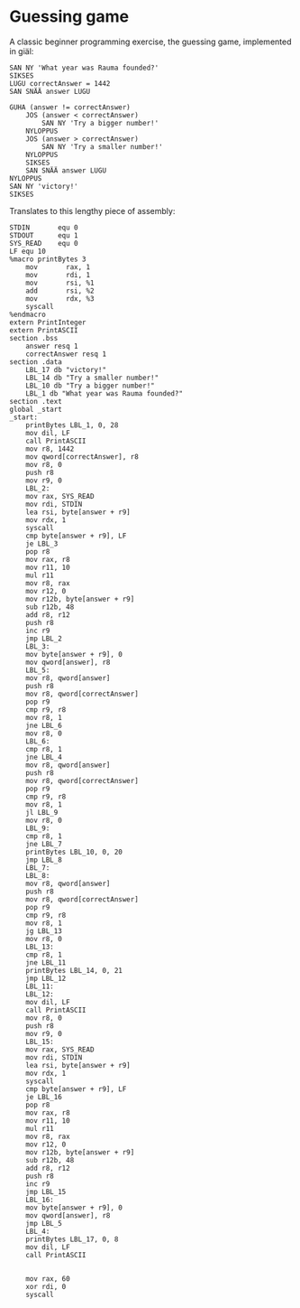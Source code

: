 # Guessing game


A classic beginner programming exercise, the guessing game, implemented in giäl:

    SAN NY 'What year was Rauma founded?'
    SIKSES
    LUGU correctAnswer = 1442
    SAN SNÄÄ answer LUGU

    GUHA (answer != correctAnswer)
        JOS (answer < correctAnswer) 
            SAN NY 'Try a bigger number!'
        NYLOPPUS
        JOS (answer > correctAnswer) 
            SAN NY 'Try a smaller number!'
        NYLOPPUS
        SIKSES
        SAN SNÄÄ answer LUGU
    NYLOPPUS
    SAN NY 'victory!'
    SIKSES



Translates to this lengthy piece of assembly:

    STDIN       equ 0
    STDOUT      equ 1
    SYS_READ    equ 0
    LF equ 10
    %macro printBytes 3
        mov       rax, 1
        mov       rdi, 1
        mov       rsi, %1
        add       rsi, %2
        mov       rdx, %3
        syscall
    %endmacro
    extern PrintInteger
    extern PrintASCII
    section .bss
        answer resq 1
        correctAnswer resq 1
    section .data
        LBL_17 db "victory!"
        LBL_14 db "Try a smaller number!"
        LBL_10 db "Try a bigger number!"
        LBL_1 db "What year was Rauma founded?"
    section .text
    global _start
    _start:
        printBytes LBL_1, 0, 28
        mov dil, LF
        call PrintASCII
        mov r8, 1442
        mov qword[correctAnswer], r8
        mov r8, 0
        push r8
        mov r9, 0
        LBL_2:
        mov rax, SYS_READ
        mov rdi, STDIN
        lea rsi, byte[answer + r9]
        mov rdx, 1
        syscall
        cmp byte[answer + r9], LF
        je LBL_3
        pop r8
        mov rax, r8
        mov r11, 10
        mul r11
        mov r8, rax
        mov r12, 0
        mov r12b, byte[answer + r9]
        sub r12b, 48
        add r8, r12
        push r8
        inc r9
        jmp LBL_2
        LBL_3:
        mov byte[answer + r9], 0
        mov qword[answer], r8
        LBL_5:
        mov r8, qword[answer]
        push r8
        mov r8, qword[correctAnswer]
        pop r9
        cmp r9, r8
        mov r8, 1
        jne LBL_6
        mov r8, 0
        LBL_6:
        cmp r8, 1
        jne LBL_4
        mov r8, qword[answer]
        push r8
        mov r8, qword[correctAnswer]
        pop r9
        cmp r9, r8
        mov r8, 1
        jl LBL_9
        mov r8, 0
        LBL_9:
        cmp r8, 1
        jne LBL_7
        printBytes LBL_10, 0, 20
        jmp LBL_8
        LBL_7:
        LBL_8:
        mov r8, qword[answer]
        push r8
        mov r8, qword[correctAnswer]
        pop r9
        cmp r9, r8
        mov r8, 1
        jg LBL_13
        mov r8, 0
        LBL_13:
        cmp r8, 1
        jne LBL_11
        printBytes LBL_14, 0, 21
        jmp LBL_12
        LBL_11:
        LBL_12:
        mov dil, LF
        call PrintASCII
        mov r8, 0
        push r8
        mov r9, 0
        LBL_15:
        mov rax, SYS_READ
        mov rdi, STDIN
        lea rsi, byte[answer + r9]
        mov rdx, 1
        syscall
        cmp byte[answer + r9], LF
        je LBL_16
        pop r8
        mov rax, r8
        mov r11, 10
        mul r11
        mov r8, rax
        mov r12, 0
        mov r12b, byte[answer + r9]
        sub r12b, 48
        add r8, r12
        push r8
        inc r9
        jmp LBL_15
        LBL_16:
        mov byte[answer + r9], 0
        mov qword[answer], r8
        jmp LBL_5
        LBL_4:
        printBytes LBL_17, 0, 8
        mov dil, LF
        call PrintASCII


        mov rax, 60
        xor rdi, 0
        syscall

